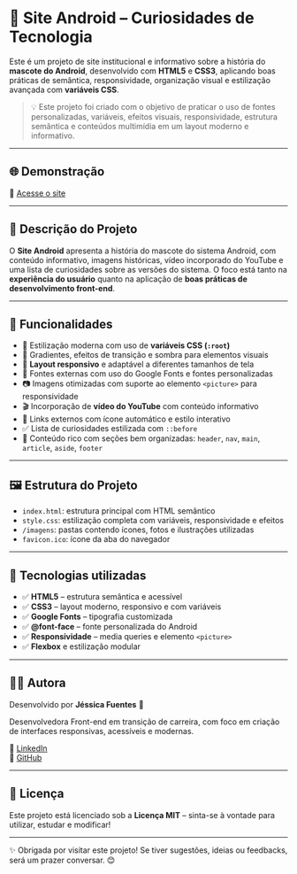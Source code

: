 # 🤖 Site Android – Curiosidades de Tecnologia

Este é um projeto de site institucional e informativo sobre a história do **mascote do Android**, desenvolvido com **HTML5** e **CSS3**, aplicando boas práticas de semântica, responsividade, organização visual e estilização avançada com **variáveis CSS**.

> 💡 Este projeto foi criado com o objetivo de praticar o uso de fontes personalizadas, variáveis, efeitos visuais, responsividade, estrutura semântica e conteúdos multimídia em um layout moderno e informativo.

---

## 🌐 Demonstração

🔗 [Acesse o site](https://jessica-fuentess.github.io/site-android/)

---

## 🧾 Descrição do Projeto

O **Site Android** apresenta a história do mascote do sistema Android, com conteúdo informativo, imagens históricas, vídeo incorporado do YouTube e uma lista de curiosidades sobre as versões do sistema.  O foco está tanto na **experiência do usuário** quanto na aplicação de **boas práticas de desenvolvimento front-end**.

---

## 🧩 Funcionalidades

- 🎨 Estilização moderna com uso de **variáveis CSS (`:root`)**
- 🌈 Gradientes, efeitos de transição e sombra para elementos visuais
- 📱 **Layout responsivo** e adaptável a diferentes tamanhos de tela
- 🔡 Fontes externas com uso do Google Fonts e fontes personalizadas
- 📷 Imagens otimizadas com suporte ao elemento `<picture>` para responsividade
- 🎬 Incorporação de **vídeo do YouTube** com conteúdo informativo
- 🔗 Links externos com ícone automático e estilo interativo
- ✅ Lista de curiosidades estilizada com `::before`
- 🧠 Conteúdo rico com seções bem organizadas: `header`, `nav`, `main`, `article`, `aside`, `footer`

---

## 🖼️ Estrutura do Projeto

- `index.html`: estrutura principal com HTML semântico
- `style.css`: estilização completa com variáveis, responsividade e efeitos
- `/imagens`: pastas contendo ícones, fotos e ilustrações utilizadas
- `favicon.ico`: ícone da aba do navegador

---

## 🧰 Tecnologias utilizadas

- ✅ **HTML5** – estrutura semântica e acessível  
- ✅ **CSS3** – layout moderno, responsivo e com variáveis  
- ✅ **Google Fonts** – tipografia customizada  
- ✅ **@font-face** – fonte personalizada do Android  
- ✅ **Responsividade** – media queries e elemento `<picture>`  
- ✅ **Flexbox** e estilização modular

---

## 👩‍💻 Autora

Desenvolvido por **Jéssica Fuentes** 💜 

Desenvolvedora Front-end em transição de carreira, com foco em criação de interfaces responsivas, acessíveis e modernas.

🔗 [LinkedIn](https://www.linkedin.com/in/j%C3%A9ssica-fuentes/)  
🔗 [GitHub](https://github.com/Jessica-Fuentess)

---

## 📄 Licença

Este projeto está licenciado sob a **Licença MIT** – sinta-se à vontade para utilizar, estudar e modificar!

---

✨ Obrigada por visitar este projeto! 
Se tiver sugestões, ideias ou feedbacks, será um prazer conversar. 😊
